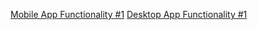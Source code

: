 [Mobile App Functionality #1](https://youtu.be/2B2NgDrdP0U)
[Desktop App Functionality #1](https://youtu.be/4nkYX_Ygsos)
